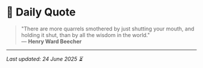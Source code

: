 # 📜 Daily Quote

> "There are more quarrels smothered by just shutting your mouth, and holding it shut, than by all the wisdom in the world."  
> — **Henry Ward Beecher**

---

_Last updated: 24 June 2025 ⏳_

